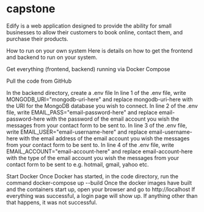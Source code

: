 # capstone

Edify is a web application designed to provide the ability for small businesses to allow their customers to book online, contact them, and purchase their products.

How to run on your own system
Here is details on how to get the frontend and backend to run on your system.

Get everything (frontend, backend) running via Docker Compose

Pull the code from GitHub

In the backend directory, create a .env file
In line 1 of the .env file, write MONGODB_URI="mongodb-uri-here" and replace mongodb-uri-here with the URI for the MongoDB database you wish to connect.
In line 2 of the .env file, write EMAIL_PASS="email-password-here" and replace email-password-here with the password of the email account you wish the messages from your contact form to be sent to. 
In line 3 of the .env file, write EMAIL_USER="email-username-here" and replace email-username-here with the email address of the email account you wish the messages from your contact form to be sent to. 
In line 4 of the .env file, write EMAIL_ACCOUNT="email-account-here" and replace email-account-here with the type of the email account you wish the messages from your contact form to be sent to e.g. hotmail, gmail, yahoo etc.

Start Docker
Once Docker has started, in the code directory, run the command docker-compose up --build
Once the docker images have built and the containers start up, open your browser and go to http://localhost
If everything was successful, a login page will show up.
If anything other than that happens, it was not successful.



